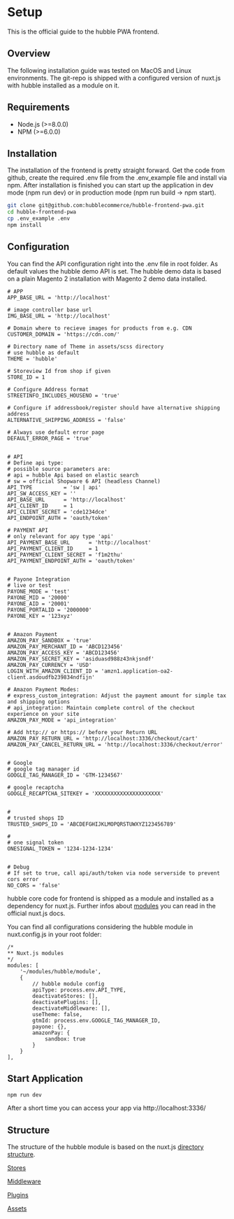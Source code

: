 # Setup

This is the official guide to the hubble PWA frontend. 

## Overview

The following installation guide was tested on MacOS and Linux environments. The git-repo is shipped with a configured version of nuxt.js with hubble installed as a module on it. 

## Requirements

* Node.js \(&gt;=8.0.0\)
* NPM \(&gt;=6.0.0\)

## Installation

The installation of the frontend is pretty straight forward. Get the code from github, create the required .env file from the .env\_example file and install via npm. After installation is finished you can start up the application in dev mode \(npm run dev\) or in production mode \(npm run build -&gt; npm start\).

```bash
git clone git@github.com:hubblecommerce/hubble-frontend-pwa.git
cd hubble-frontend-pwa
cp .env_example .env
npm install 
```

## Configuration

You can find the API configuration right into the .env file in root folder. As default values the hubble demo API is set. The hubble demo data is based on a plain Magento 2 installation with Magento 2 demo data installed.

```dotenv
# APP
APP_BASE_URL = 'http://localhost'

# image controller base url
IMG_BASE_URL = 'http://localhost'

# Domain where to recieve images for products from e.g. CDN
CUSTOMER_DOMAIN = 'https://cdn.com/'

# Directory name of Theme in assets/scss directory
# use hubble as default
THEME = 'hubble'

# Storeview Id from shop if given
STORE_ID = 1

# Configure Address format
STREETINFO_INCLUDES_HOUSENO = 'true'

# Configure if addressbook/register should have alternative shipping address
ALTERNATIVE_SHIPPING_ADDRESS = 'false'

# Always use default error page
DEFAULT_ERROR_PAGE = 'true'


# API
# Define api type:
# possible source parameters are:
# api = hubble Api based on elastic search
# sw = official Shopware 6 API (headless Channel)
API_TYPE          = 'sw | api'
API_SW_ACCESS_KEY = ''
API_BASE_URL      = 'http://localhost'
API_CLIENT_ID     = 1
API_CLIENT_SECRET = 'cde1234dce'
API_ENDPOINT_AUTH = 'oauth/token'

# PAYMENT API
# only relevant for apy type 'api'
API_PAYMENT_BASE_URL      = 'http://localhost'
API_PAYMENT_CLIENT_ID     = 1
API_PAYMENT_CLIENT_SECRET = 'f1m2thu'
API_PAYMENT_ENDPOINT_AUTH = 'oauth/token'


# Payone Integration
# live or test
PAYONE_MODE = 'test'
PAYONE_MID = '20000'
PAYONE_AID = '20001'
PAYONE_PORTALID = '2000000'
PAYONE_KEY = '123xyz'


# Amazon Payment
AMAZON_PAY_SANDBOX = 'true'
AMAZON_PAY_MERCHANT_ID = 'ABCD123456'
AMAZON_PAY_ACCESS_KEY = 'ABCD123456'
AMAZON_PAY_SECRET_KEY = 'asiduasd988z43nkjsndf'
AMAZON_PAY_CURRENCY = 'USD'
LOGIN_WITH_AMAZON_CLIENT_ID = 'amzn1.application-oa2-client.asdoudfb239834ndfijn'

# Amazon Payment Modes:
# express_custom_integration: Adjust the payment amount for simple tax and shipping options
# api_integration: Maintain complete control of the checkout experience on your site
AMAZON_PAY_MODE = 'api_integration'

# Add http:// or https:// before your Return URL
AMAZON_PAY_RETURN_URL = 'http://localhost:3336/checkout/cart'
AMAZON_PAY_CANCEL_RETURN_URL = 'http://localhost:3336/checkout/error'


# Google
# google tag manager id
GOOGLE_TAG_MANAGER_ID = 'GTM-1234567'

# google recaptcha
GOOGLE_RECAPTCHA_SITEKEY = 'XXXXXXXXXXXXXXXXXXXXX'


#
# trusted shops ID
TRUSTED_SHOPS_ID = 'ABCDEFGHIJKLMOPQRSTUWXYZ123456789'

#
# one signal token
ONESIGNAL_TOKEN = '1234-1234-1234'


# Debug
# If set to true, call api/auth/token via node serverside to prevent cors error
NO_CORS = 'false'
```

hubble core code for frontend is shipped as a module and installed as a dependency for nuxt.js. Further infos about [modules](https://nuxtjs.org/guide/modules) you can read in the official nuxt.js docs.

You can find all configurations considering the hubble module in nuxt.config.js in your root folder:

```json5
/*
** Nuxt.js modules
*/
modules: [
    '~/modules/hubble/module',
    {
        // hubble module config
        apiType: process.env.API_TYPE,
        deactivateStores: [],
        deactivatePlugins: [],
        deactivateMiddleware: [],
        useTheme: false,
        gtmId: process.env.GOOGLE_TAG_MANAGER_ID,
        payone: {},
        amazonPay: {
            sandbox: true
        }
    }
],
```

## Start Application

```bash
npm run dev
```

After a short time you can access your app via http://localhost:3336/

## Structure

The structure of the hubble module is based on the nuxt.js [directory structure](https://nuxtjs.org/guide/directory-structure). 

[Stores]()
 
[Middleware]()
 
[Plugins]()

[Assets]() 



